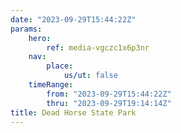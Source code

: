 ```yaml
---
date: "2023-09-29T15:44:22Z"
params:
    hero:
        ref: media-vgczc1x6p3nr
    nav:
        place:
            us/ut: false
    timeRange:
        from: "2023-09-29T15:44:22Z"
        thru: "2023-09-29T19:14:14Z"
title: Dead Horse State Park
---
```

